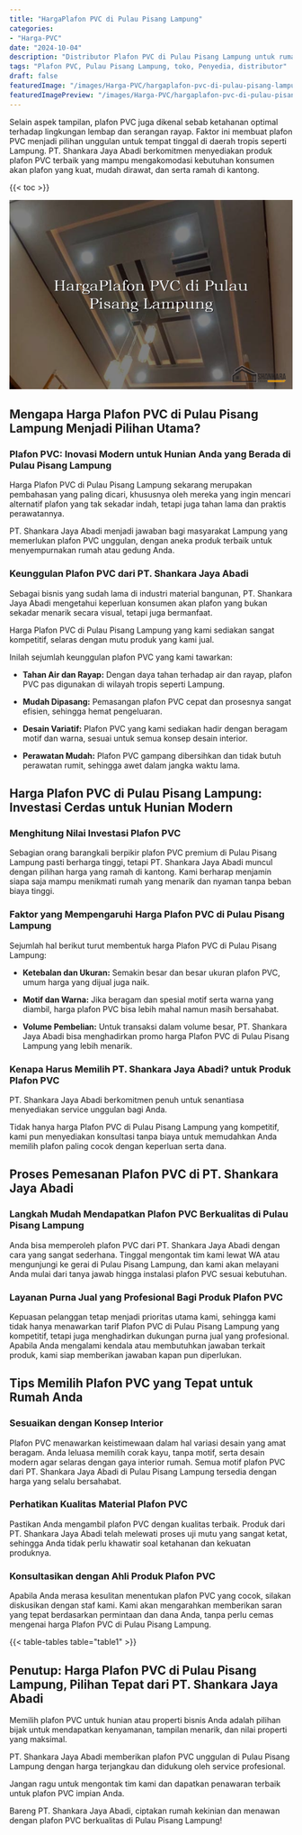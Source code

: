 ```yaml
---
title: "HargaPlafon PVC di Pulau Pisang Lampung"
categories:
- "Harga-PVC"
date: "2024-10-04"
description: "Distributor Plafon PVC di Pulau Pisang Lampung untuk rumah, office, serta ritel. Produk berkualitas, variasi motif, warna menarik, beserta servis penempatan ditangani oleh tim berpengalaman dan jaminan resmi!|Jasa penjualan Plafon PVC di Pulau Pisang Lampung bagi keperluan rumah, office, atau gerai, dengan panel unggulan dan penempatan oleh teknisi profesional serta jaminan resmi.|Pilihan Plafon PVC di Pulau Pisang Lampung yang terpercaya untuk hunian, perkantoran, dan ritel, bersama panel terbaik dan pemasangan ditangani oleh teknisi berpengalaman serta kepastian resmi.|Penyediaan Plafon PVC di Pulau Pisang Lampung bagi hunian, kantor, dan gerai, beserta produk terbaik dan instalasi oleh tim ahli, disertai dengan garansi resmi.}"
tags: "Plafon PVC, Pulau Pisang Lampung, toko, Penyedia, distributor"
draft: false
featuredImage: "/images/Harga-PVC/hargaplafon-pvc-di-pulau-pisang-lampung.png"
featuredImagePreview: "/images/Harga-PVC/hargaplafon-pvc-di-pulau-pisang-lampung.png"
---
```


Selain aspek tampilan, plafon PVC juga dikenal sebab ketahanan optimal terhadap lingkungan lembap dan serangan rayap. Faktor ini membuat plafon PVC menjadi pilihan unggulan untuk tempat tinggal di daerah tropis seperti Lampung. PT. Shankara Jaya Abadi berkomitmen menyediakan produk plafon PVC terbaik yang mampu mengakomodasi kebutuhan konsumen akan plafon yang kuat, mudah dirawat, dan serta ramah di kantong.

{{< toc >}}

![HargaPlafon PVC di Pulau Pisang Lampung](/images/Harga-PVC/HargaPlafon-PVC-di-Pulau-Pisang-Lampung.png)

## Mengapa Harga Plafon PVC di Pulau Pisang Lampung Menjadi Pilihan Utama?

### Plafon PVC: Inovasi Modern untuk Hunian Anda yang Berada di Pulau Pisang Lampung

Harga Plafon PVC di Pulau Pisang Lampung sekarang merupakan pembahasan yang paling dicari, khususnya oleh mereka yang ingin mencari alternatif plafon yang tak sekadar indah, tetapi juga tahan lama dan praktis perawatannya.

PT. Shankara Jaya Abadi menjadi jawaban bagi masyarakat Lampung yang memerlukan plafon PVC unggulan, dengan aneka produk terbaik untuk menyempurnakan rumah atau gedung Anda.

### Keunggulan Plafon PVC dari PT. Shankara Jaya Abadi

Sebagai bisnis yang sudah lama di industri material bangunan, PT. Shankara Jaya Abadi mengetahui keperluan konsumen akan plafon yang bukan sekadar menarik secara visual, tetapi juga bermanfaat.

Harga Plafon PVC di Pulau Pisang Lampung yang kami sediakan sangat kompetitif, selaras dengan mutu produk yang kami jual.

Inilah sejumlah keunggulan plafon PVC yang kami tawarkan:

- **Tahan Air dan Rayap:** Dengan daya tahan terhadap air dan rayap, plafon PVC pas digunakan di wilayah tropis seperti Lampung.

- **Mudah Dipasang:** Pemasangan plafon PVC cepat dan prosesnya sangat efisien, sehingga hemat pengeluaran.

- **Desain Variatif:** Plafon PVC yang kami sediakan hadir dengan beragam motif dan warna, sesuai untuk semua konsep desain interior.

- **Perawatan Mudah:** Plafon PVC gampang dibersihkan dan tidak butuh perawatan rumit, sehingga awet dalam jangka waktu lama.

## Harga Plafon PVC di Pulau Pisang Lampung: Investasi Cerdas untuk Hunian Modern

### Menghitung Nilai Investasi Plafon PVC

Sebagian orang barangkali berpikir plafon PVC premium di Pulau Pisang Lampung pasti berharga tinggi, tetapi PT. Shankara Jaya Abadi muncul dengan pilihan harga yang ramah di kantong. Kami berharap menjamin siapa saja mampu menikmati rumah yang menarik dan nyaman tanpa beban biaya tinggi.

### Faktor yang Mempengaruhi Harga Plafon PVC di Pulau Pisang Lampung

Sejumlah hal berikut turut membentuk harga Plafon PVC di Pulau Pisang Lampung:

- **Ketebalan dan Ukuran:** Semakin besar dan besar ukuran plafon PVC, umum harga yang dijual juga naik.

- **Motif dan Warna:** Jika beragam dan spesial motif serta warna yang diambil, harga plafon PVC bisa lebih mahal namun masih bersahabat.

- **Volume Pembelian:** Untuk transaksi dalam volume besar, PT. Shankara Jaya Abadi bisa menghadirkan promo harga Plafon PVC di Pulau Pisang Lampung yang lebih menarik.

### Kenapa Harus Memilih PT. Shankara Jaya Abadi? untuk Produk Plafon PVC

PT. Shankara Jaya Abadi berkomitmen penuh untuk senantiasa menyediakan service unggulan bagi Anda.

Tidak hanya harga Plafon PVC di Pulau Pisang Lampung yang kompetitif, kami pun menyediakan konsultasi tanpa biaya untuk memudahkan Anda memilih plafon paling cocok dengan keperluan serta dana.

## Proses Pemesanan Plafon PVC di PT. Shankara Jaya Abadi

### Langkah Mudah Mendapatkan Plafon PVC Berkualitas di Pulau Pisang Lampung

Anda bisa memperoleh plafon PVC dari PT. Shankara Jaya Abadi dengan cara yang sangat sederhana. Tinggal mengontak tim kami lewat WA atau mengunjungi ke gerai di Pulau Pisang Lampung, dan kami akan melayani Anda mulai dari tanya jawab hingga instalasi plafon PVC sesuai kebutuhan.

### Layanan Purna Jual yang Profesional Bagi Produk Plafon PVC

Kepuasan pelanggan tetap menjadi prioritas utama kami, sehingga kami tidak hanya menawarkan tarif Plafon PVC di Pulau Pisang Lampung yang kompetitif, tetapi juga menghadirkan dukungan purna jual yang profesional. Apabila Anda mengalami kendala atau membutuhkan jawaban terkait produk, kami siap memberikan jawaban kapan pun diperlukan.

## Tips Memilih Plafon PVC yang Tepat untuk Rumah Anda

### Sesuaikan dengan Konsep Interior

Plafon PVC menawarkan keistimewaan dalam hal variasi desain yang amat beragam. Anda leluasa memilih corak kayu, tanpa motif, serta desain modern agar selaras dengan gaya interior rumah. Semua motif plafon PVC dari PT. Shankara Jaya Abadi di Pulau Pisang Lampung tersedia dengan harga yang selalu bersahabat.

### Perhatikan Kualitas Material Plafon PVC

Pastikan Anda mengambil plafon PVC dengan kualitas terbaik. Produk dari PT. Shankara Jaya Abadi telah melewati proses uji mutu yang sangat ketat, sehingga Anda tidak perlu khawatir soal ketahanan dan kekuatan produknya.

### Konsultasikan dengan Ahli Produk Plafon PVC

Apabila Anda merasa kesulitan menentukan plafon PVC yang cocok, silakan diskusikan dengan staf kami. Kami akan mengarahkan memberikan saran yang tepat berdasarkan permintaan dan dana Anda, tanpa perlu cemas mengenai harga Plafon PVC di Pulau Pisang Lampung.

{{< table-tables table="table1" >}}

## Penutup: Harga Plafon PVC di Pulau Pisang Lampung, Pilihan Tepat dari PT. Shankara Jaya Abadi

Memilih plafon PVC untuk hunian atau properti bisnis Anda adalah pilihan bijak untuk mendapatkan kenyamanan, tampilan menarik, dan nilai properti yang maksimal.

PT. Shankara Jaya Abadi memberikan plafon PVC unggulan di Pulau Pisang Lampung dengan harga terjangkau dan didukung oleh service profesional.

Jangan ragu untuk mengontak tim kami dan dapatkan penawaran terbaik untuk plafon PVC impian Anda.

Bareng PT. Shankara Jaya Abadi, ciptakan rumah kekinian dan menawan dengan plafon PVC berkualitas di Pulau Pisang Lampung!

